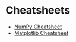 # Cheatsheets

* [NumPy Cheatsheet](https://s3.amazonaws.com/assets.datacamp.com/blog_assets/Numpy_Python_Cheat_Sheet.pdf)
* [Matplotlib Cheatsheet](https://s3.amazonaws.com/assets.datacamp.com/blog_assets/Python_Matplotlib_Cheat_Sheet.pdf)
